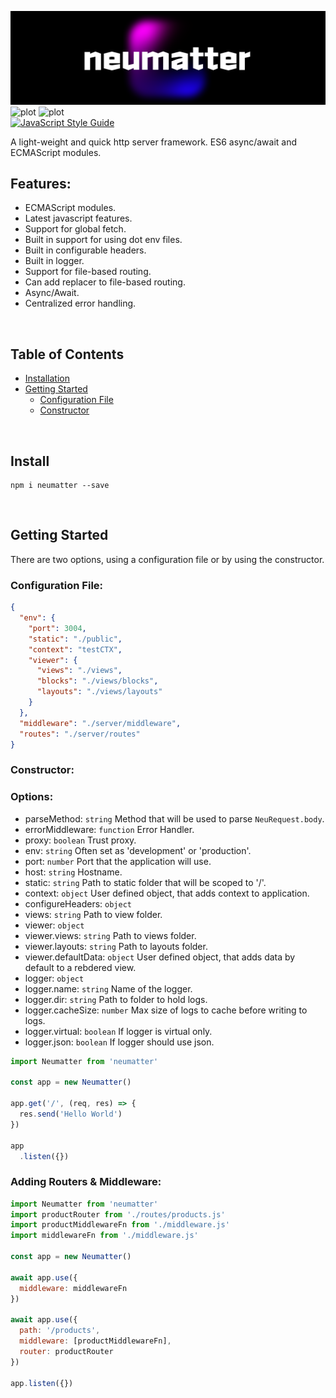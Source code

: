 
![plot](https://github.com/Clyng57/neumatter/raw/main/public/neumatter-logo-blackBG-01.svg)
![plot](https://img.shields.io/npm/v/neumatter?style=for-the-badge&labelColor=black)
![plot](https://img.shields.io/npm/dt/neumatter?style=for-the-badge&labelColor=black)
<br />
[![JavaScript Style Guide](https://cdn.rawgit.com/standard/standard/master/badge.svg)](https://github.com/standard/standard)

A light-weight and quick http server framework. ES6 async/await and ECMAScript modules.


## Features:

- ECMAScript modules.
- Latest javascript features.
- Support for global fetch.
- Built in support for using dot env files.
- Built in configurable headers.
- Built in logger.
- Support for file-based routing.
- Can add replacer to file-based routing.
- Async/Await.
- Centralized error handling.

<br />

## Table of Contents
- [ Installation ](#install)
- [ Getting Started ](#getting-started)
    - [ Configuration File ](#configuration-file)
    - [ Constructor ](#constructor)

<br />

<a name="install"></a>
## Install

```console
npm i neumatter --save
```

<br />

<a name="getting-started"></a>
## Getting Started

There are two options, using a configuration file or by using the constructor.


<a name="configuration-file"></a>
### Configuration File:

```json
{
  "env": {
    "port": 3004,
    "static": "./public",
    "context": "testCTX",
    "viewer": {
      "views": "./views",
      "blocks": "./views/blocks",
      "layouts": "./views/layouts"
    }
  },
  "middleware": "./server/middleware",
  "routes": "./server/routes"
}
```


<a name="constructor"></a>
### Constructor:


### Options:

- parseMethod: `string` Method that will be used to parse `NeuRequest.body`.
- errorMiddleware: `function` Error Handler.
- proxy: `boolean` Trust proxy.
- env: `string` Often set as 'development' or 'production'.
- port: `number` Port that the application will use.
- host: `string` Hostname.
- static: `string` Path to static folder that will be scoped to '/'.
- context: `object` User defined object, that adds context to application.
- configureHeaders: `object`
- views: `string` Path to view folder.
- viewer: `object`
- viewer.views: `string` Path to views folder.
- viewer.layouts: `string` Path to layouts folder.
- viewer.defaultData: `object` User defined object, that adds data by default to a rebdered view.
- logger: `object`
- logger.name: `string` Name of the logger.
- logger.dir: `string` Path to folder to hold logs.
- logger.cacheSize: `number` Max size of logs to cache before writing to logs.
- logger.virtual: `boolean` If logger is virtual only.
- logger.json: `boolean` If logger should use json.


```js
import Neumatter from 'neumatter'

const app = new Neumatter()

app.get('/', (req, res) => {
  res.send('Hello World')
})

app
  .listen({})
```


### Adding Routers & Middleware:

```js
import Neumatter from 'neumatter'
import productRouter from './routes/products.js'
import productMiddlewareFn from './middleware.js'
import middlewareFn from './middleware.js'

const app = new Neumatter()

await app.use({
  middleware: middlewareFn
})

await app.use({
  path: '/products',
  middleware: [productMiddlewareFn],
  router: productRouter
})

app.listen({})
```

